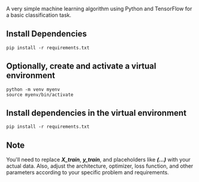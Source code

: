 A very simple machine learning algorithm using Python and TensorFlow for a basic classification task.

## Install Dependencies
```
pip install -r requirements.txt
```

## Optionally, create and activate a virtual environment
```
python -m venv myenv
source myenv/bin/activate
```

## Install dependencies in the virtual environment
```
pip install -r requirements.txt
```

## Note

You'll need to replace _**X_train**_, _**y_train**_, and placeholders like _**(...)**_ with your actual data. Also, adjust the architecture, optimizer, loss function, and other parameters according to your specific problem and requirements.